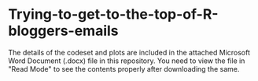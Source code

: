 # Trying-to-get-to-the-top-of-R-bloggers-emails

The details of the codeset and plots are included in the attached Microsoft Word Document (.docx) file in this repository. 
You need to view the file in "Read Mode" to see the contents properly after downloading the same.
